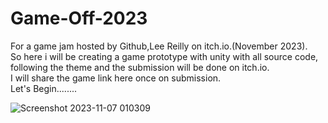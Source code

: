# Game-Off-2023
For a game jam hosted by Github,Lee Reilly on itch.io.(November 2023).   
So here i will be creating a game prototype with unity with all source code, following the theme and the submission will be done on itch.io.   
I will share the game link here once on submission.   
Let's Begin........   

![Screenshot 2023-11-07 010309](https://github.com/Saurabh5240/Game-Off-2023/assets/129985013/3a54e35d-80f4-4a2c-9b87-2f60c84053d9)
